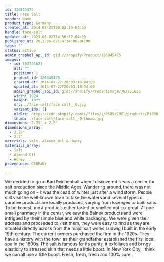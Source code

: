 ```yaml
---
id: 326845475
title: Face Salt
vendor: None
product_type: Germany
created_at: 2014-07-22T20:03:16-04:00
handle: face-salt
updated_at: 2023-08-02T14:36:32-04:00
published_at: 2011-06-02T14:34:00-04:00
tags: ""
status: active
admin_graphql_api_id: gid://shopify/Product/326845475
images:
  - id: 763751623
    alt: ""
    position: 1
    product_id: 326845475
    created_at: 2014-07-22T20:03:18-04:00
    updated_at: 2014-07-22T20:03:18-04:00
    admin_graphql_api_id: gid://shopify/ProductImage/763751623
    width: 1024
    height: 1022
    src: ./face-salt/face-salt__0.jpg
    variant_ids: []
    oldSrc: https://cdn.shopify.com/s/files/1/0589/2901/products/P1030167.jpeg?v=1406073798
    thumb: ./face-salt/face-salt__0-thumb.jpg
dimensions: 2.25" x 2.5"
dimensions_array:
  - 2.25"
  - 2.5"
materials: Salt, Almond Oil & Honey
materials_array:
  - Salt
  - Almond Oil
  - Honey
provenance: GERMANY

---
```


We decided to go to Bad Reichenhall when I discovered it was a center for salt production since the Middle Ages. Wandering around, there was not much going on - it was the dead of winter just after a wind storm. People still visit the well-known town to take the waters and several types of curative products are locally produced, varying from lozenges to bath salts. To be honest, most products either tasted or smelled not-so-great. At one small pharmacy in the center, we saw the Balneo products and were intrigued by their simple blue and white packaging. We were given their address and proceeded to visit them, they were easy to find as they are situated directly across from the major salt works Ludwig I built in the early 19th century. The current owners purchased the firm in the 1920s. They have a history with the town as their grandfather established the first local spa in the 1800s. The salt is famous for its purity, it exfoliates and brings elasticity to stressed skin that needs a little boost. In New York City, I think we can all use a little boost. Fresh, fresh, fresh and 100% pure.